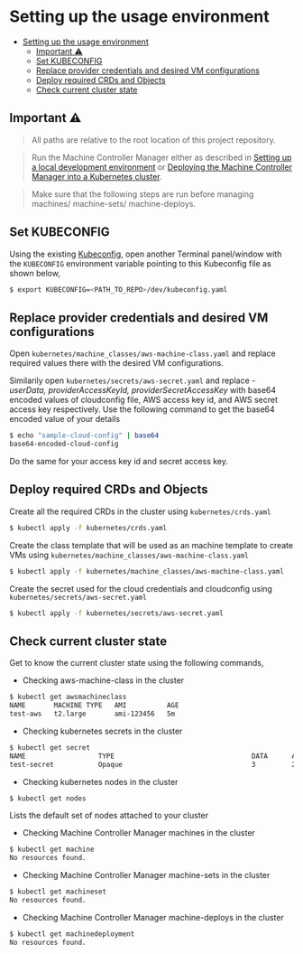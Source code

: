 # Setting up the usage environment
<!-- TOC -->

- [Setting up the usage environment](#setting-up-the-usage-environment)
	- [Important :warning:](#important-warning)
	- [Set KUBECONFIG](#set-kubeconfig)
	- [Replace provider credentials and desired VM configurations](#replace-provider-credentials-and-desired-vm-configurations)
	- [Deploy required CRDs and Objects](#deploy-required-crds-and-objects)
	- [Check current cluster state](#check-current-cluster-state)

<!-- /TOC -->
## Important :warning:

> All paths are relative to the root location of this project repository.

> Run the Machine Controller Manager either as described in [Setting up a local development environment](../development/local_setup.md) or [Deploying the Machine Controller Manager into a Kubernetes cluster](../operations/deployment.md).

> Make sure that the following steps are run before managing machines/ machine-sets/ machine-deploys.

## Set KUBECONFIG

Using the existing [Kubeconfig](https://kubernetes.io/docs/tasks/access-application-cluster/authenticate-across-clusters-kubeconfig/), open another Terminal panel/window with the `KUBECONFIG` environment variable pointing to this Kubeconfig file as shown below,

```bash
$ export KUBECONFIG=<PATH_TO_REPO>/dev/kubeconfig.yaml
```

## Replace provider credentials and desired VM configurations

Open `kubernetes/machine_classes/aws-machine-class.yaml` and replace required values there with the desired VM configurations.

Similarily open `kubernetes/secrets/aws-secret.yaml` and replace - *userData, providerAccessKeyId, providerSecretAccessKey* with base64 encoded values of cloudconfig file, AWS access key id, and AWS secret access key respectively. Use the following command to get the base64 encoded value of your details

```bash
$ echo "sample-cloud-config" | base64
base64-encoded-cloud-config
```

Do the same for your access key id and secret access key.

## Deploy required CRDs and Objects

Create all the required CRDs in the cluster using `kubernetes/crds.yaml`
```bash
$ kubectl apply -f kubernetes/crds.yaml
```

Create the class template that will be used as an machine template to create VMs using `kubernetes/machine_classes/aws-machine-class.yaml`
```bash
$ kubectl apply -f kubernetes/machine_classes/aws-machine-class.yaml
```

Create the secret used for the cloud credentials and cloudconfig using `kubernetes/secrets/aws-secret.yaml`
```bash
$ kubectl apply -f kubernetes/secrets/aws-secret.yaml
```

## Check current cluster state

Get to know the current cluster state using the following commands,

- Checking aws-machine-class in the cluster

```bash
$ kubectl get awsmachineclass
NAME       MACHINE TYPE   AMI          AGE
test-aws   t2.large       ami-123456   5m
```

- Checking kubernetes secrets in the cluster

```bash
$ kubectl get secret
NAME                  TYPE                                  DATA      AGE
test-secret           Opaque                                3         21h
```

- Checking kubernetes nodes in the cluster

```bash
$ kubectl get nodes
```

Lists the default set of nodes attached to your cluster

- Checking Machine Controller Manager machines in the cluster

```bash
$ kubectl get machine
No resources found.
```

- Checking Machine Controller Manager machine-sets in the cluster

```bash
$ kubectl get machineset
No resources found.
```

- Checking Machine Controller Manager machine-deploys in the cluster

```bash
$ kubectl get machinedeployment
No resources found.
```